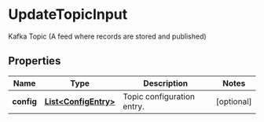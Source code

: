 

# UpdateTopicInput

Kafka Topic (A feed where records are stored and published)

## Properties

Name | Type | Description | Notes
------------ | ------------- | ------------- | -------------
**config** | [**List&lt;ConfigEntry&gt;**](ConfigEntry.md) | Topic configuration entry. |  [optional]




